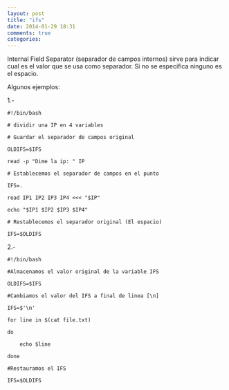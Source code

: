 ```yaml
---
layout: post
title: "ifs"
date: 2014-01-29 18:31
comments: true
categories: 
---
```

Internal Field Separator (separador de campos internos) sirve para indicar cual es el valor que se usa como separador. Si no se especifica ninguno es el espacio.

Algunos ejemplos:

1.-

	#!/bin/bash

	# dividir una IP en 4 variables

	# Guardar el separador de campos original

	OLDIFS=$IFS

	read -p "Dime la ip: " IP

	# Establecemos el separador de campos en el punto

	IFS=.

	read IP1 IP2 IP3 IP4 <<< "$IP"

	echo "$IP1 $IP2 $IP3 $IP4"

	# Restablecemos el separador original (El espacio)

	IFS=$OLDIFS

2.-

	#!/bin/bash

	#Almacenamos el valor original de la variable IFS

	OLDIFS=$IFS

	#Cambiamos el valor del IFS a final de linea [\n]

	IFS=$'\n'

	for line in $(cat file.txt)

	do

		echo $line

	done

	#Restauramos el IFS

	IFS=$OLDIFS

